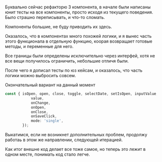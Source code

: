 Буквально сейчас рефакторю 3 компонента, в начале были написаны юнит тесты на все компоненты, просто исходя из текущего поведения.
Было страшно переписывать, и что-то сломать.

Компоненты большие, не буду приводить их здесь.

Оказалось, что в компонентах много похожей логики, и я вынес часть этого функционала в отдельную функцию, коорая возвращает готовые методы, и переменные для него.

Все границы были определены исключительно через интерфей, хотя не все вещи получилось ограничить, небольшие отличя были.


После чего я дописал тесты по юз кейсам, и оказалось, что часть логики можно выбросить совсем. 

Окончательный вариант на данный момент

```typescript
const { isOpen, open, close, toggle, selectDate, setIsOpen, inputValue, setInputValue } = useDatePicker({
			value,
			onChange,
			onOpen,
			onClose,
			onSaveClick,
			mode: 'single',
		});
```

Выкатимся, если не возникнет дополнительных проблем, продолжу работаь в этом же направлении, следующей итерацией.

Как итог внешне код делает все тоже самое, но теперь это лежит в одном месте, понимать код стало легче.